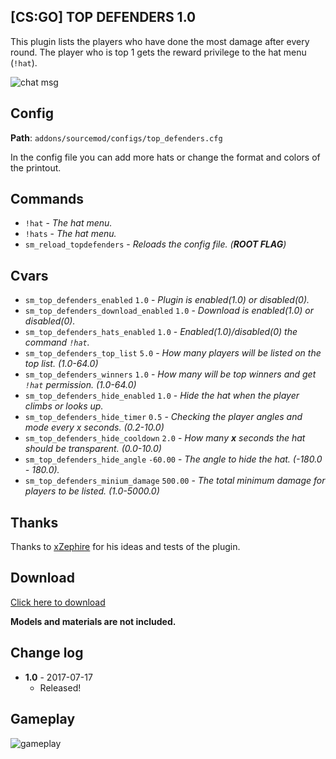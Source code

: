 ## [CS:GO] TOP DEFENDERS 1.0
This plugin lists the players who have done the most damage after every round. The player who is top 1 gets the reward privilege to the hat menu (`!hat`).

![chat msg](https://image.ibb.co/kfxaqF/chat.jpg)
## Config 
**Path**: `addons/sourcemod/configs/top_defenders.cfg`

In the config file you can add more hats or change the format and colors of the printout.

## Commands
  - `!hat` - *_The hat menu._*
  - `!hats` - *_The hat menu._*
  - `sm_reload_topdefenders` - *_Reloads the config file. (**ROOT FLAG**)_*
## Cvars
  - `sm_top_defenders_enabled` `1.0` - *_Plugin is enabled(1.0) or disabled(0)._*
  - `sm_top_defenders_download_enabled` `1.0` - *_Download is enabled(1.0) or disabled(0)._*
  - `sm_top_defenders_hats_enabled` `1.0` - *_Enabled(1.0)/disabled(0) the command `!hat`._*
  - `sm_top_defenders_top_list` `5.0` - *_How many players will be listed on the top list. (1.0-64.0)_*
  - `sm_top_defenders_winners` `1.0` - *_How many will be top winners and get `!hat` permission. (1.0-64.0)_*
  - `sm_top_defenders_hide_enabled` `1.0` - *_Hide the hat when the player climbs or looks up._*
  - `sm_top_defenders_hide_timer` `0.5` - *_Checking the player angles and mode every x seconds. (0.2-10.0)_*
  - `sm_top_defenders_hide_cooldown` `2.0` - *_How many **x** seconds the hat should be transparent. (0.0-10.0)_*
  - `sm_top_defenders_hide_angle` `-60.00` - *_The angle to hide the hat. (-180.0 - 180.0)._*
  - `sm_top_defenders_minium_damage` `500.00` - *_The total minimum damage for players to be listed. (1.0-5000.0)_*
## Thanks
Thanks to [xZephire](https://github.com/xZephire) for his ideas and tests of the plugin.

## Download

[Click here to download](https://github.com/IT-KiLLER/CSGO-TOP-DEFENDERS/archive/master.zip)

**Models and materials are not included.**

## Change log
- **1.0** - 2017-07-17
  - Released!
  
## Gameplay
![gameplay](https://image.ibb.co/c04zHv/gameplay.jpg)
